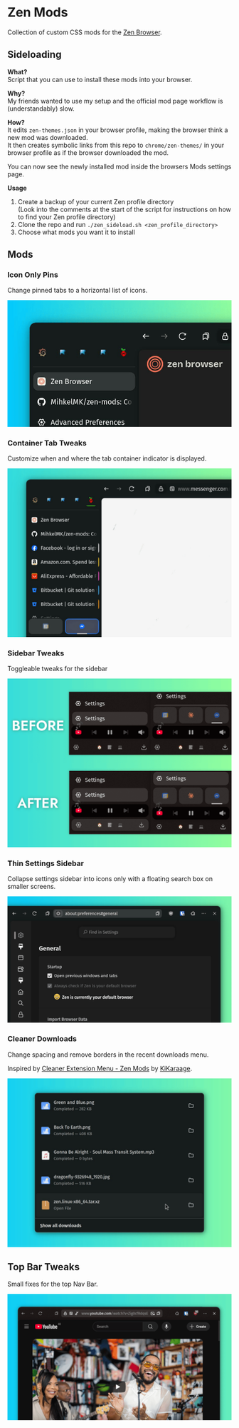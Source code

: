 # Zen Mods

Collection of custom CSS mods for the [Zen Browser](https://zen-browser.app/).

## Sideloading

**What?**\
Script that you can use to install these mods into your browser.

**Why?**\
My friends wanted to use my setup and the official mod page workflow is (understandably) slow.

**How?**\
It edits `zen-themes.json` in your browser profile, making the browser think a new mod was downloaded.\
It then creates symbolic links from this repo to `chrome/zen-themes/` in your browser profile as if the browser downloaded the mod.

You can now see the newly installed mod inside the browsers Mods settings page.

**Usage**

1. Create a backup of your current Zen profile directory\
   (Look into the comments at the start of the script for instructions on how to find your Zen profile directory)
2. Clone the repo and run `./zen_sideload.sh <zen_profile_directory>`
3. Choose what mods you want it to install

## Mods

### Icon Only Pins

Change pinned tabs to a horizontal list of icons.

![Screenshot of customized tabs](https://raw.githubusercontent.com/MihkelMK/zen-mods/refs/heads/main/icon_only_pins/image.png)

### Container Tab Tweaks

Customize when and where the tab container indicator is displayed.

![Screenshot of customized tabs](https://raw.githubusercontent.com/MihkelMK/zen-mods/refs/heads/main/container_tab_tweaks/image.png)

### Sidebar Tweaks

Toggleable tweaks for the sidebar

![Screenshot of customized workspace indicators](https://raw.githubusercontent.com/MihkelMK/zen-mods/refs/heads/main/sidebar_tweaks/image.png)

### Thin Settings Sidebar

Collapse settings sidebar into icons only with a floating search box on smaller screens.

![Screenshot of collapsed settings sidebar](https://raw.githubusercontent.com/MihkelMK/zen-mods/refs/heads/main/thin_settings_sidebar/image.png)

### Cleaner Downloads

Change spacing and remove borders in the recent downloads menu.

Inspired by [Cleaner Extension Menu - Zen Mods](https://zen-browser.app/mods/1e86cf37-a127-4f24-b919-d265b5ce29a0/) by [KiKaraage](https://github.com/KiKaraage).

![Screenshot of customized downloads menu](https://raw.githubusercontent.com/MihkelMK/zen-mods/refs/heads/main/cleaner_downloads/image.png)

## Top Bar Tweaks

Small fixes for the top Nav Bar.

![Screenshot of modified topbar](https://raw.githubusercontent.com/MihkelMK/zen-mods/refs/heads/main/topbar_tweaks/image.png)
